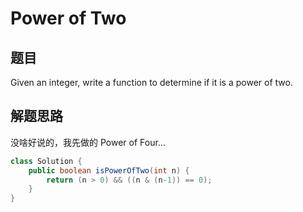 # Power of Two

## 题目

Given an integer, write a function to determine if it is a power of two. 

## 解题思路

没啥好说的，我先做的 Power of Four...

```java
class Solution {
    public boolean isPowerOfTwo(int n) {
        return (n > 0) && ((n & (n-1)) == 0);
    }
}
```